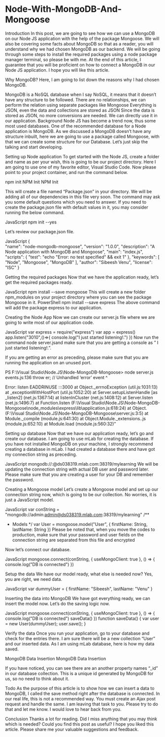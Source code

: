 # Node-With-MongoDB-And-Mongoose

Introduction
In this post, we are going to see how we can use a MongoDB on our Node JS application with the help of the package Mongoose. We will also be covering some facts about MongoDB so that as a reader, you will understand why we had chosen MongoDB as our backend. We will be going through some steps to install the required packages using a node package manager terminal, so please be with me. At the end of this article, I guarantee that you will be proficient on how to connect a MongoDB in our Node JS application. I hope you will like this article.

Why MongoDB?
Here, I am going to list down the reasons why I had chosen MongoDB.

MongoDB is a NoSQL database when I say NoSQL, it means that it doesn’t have any structure to be followed.
There are no relationships, we can perform the relation using separate packages like Mongoose
Everything is JSON, even the data and collections are stored as JSON
Since the data is stored as JSON, no more conversions are needed. We can directly use it in our application.
Background
Node JS has become a trend now, thus some most used databases. One of the recommended database for a Node application is MongoDB. As we discussed a MongoDB doesn’t have any structure inbuilt, here we are going to use a package called Mongoose, with that we can create some structure for our Database. Let’s just skip the talking and start developing.

Setting up Node application
To get started with the Node JS, create a folder and name as per your wish, this is going to be our project directory. Here I am going to use one of my favorite editor, Visual Studio Code. Now please point to your project container, and run the command below.

npm init
NPM Init
NPM Init

This will create a file named “Package.json” in your directory. We will be adding all of our dependencies in this file very soon. The command may ask you some default questions which you need to answer. If you need to create the package.json file with default values in it, you may consider running the below command.

 

JavaScript
npm init --yes
 
 

Let’s review our package.json file.

 

JavaScript
{  
"name": "node-mongodb-mongoose", 
"version": "1.0.0", 
"description": "A Node application with MongoDB and Mongoose", 
"main": "index.js", 
"scripts": { 
"test": "echo \"Error: no test specified\" && exit 1" 
}, 
"keywords": [ 
"Node", 
"Mongoose", 
"MongoDB" 
], 
"author": "Sibeesh Venu", 
"license": "ISC" 
}
 
 

Getting the required packages
Now that we have the application ready, let’s get the required packages ready.

 

JavaScript
npm install --save mongoose
 This will create a new folder npm_modules on your project directory where you can see the package Mongoose in it.
PowerShell
npm install --save express
 The above command will add the package express to our application.
 

Creating the Node App
Now we can create our server.js file where we are going to write most of our application code.

 

JavaScript
var express = require("express") 
var app = express() 
app.listen("3010",()=>{ 
console.log("I just started listening!.") 
})
 Now run the command node server.jsand make sure that you are getting a console as ” I just started listening!.”.
 

If you are getting an error as preceding, please make sure that you are running the application on an unused port.

PS F:\Visual Studio\Node.JS\Node-MongoDB-Mongoose> node server.js
events.js:136
throw er; // Unhandled ‘error’ event
^

Error: listen EADDRINUSE :::3000
at Object._errnoException (util.js:1031:13)
at _exceptionWithHostPort (util.js:1052:20)
at Server.setupListenHandle [as _listen2] (net.js:1367:14)
at listenInCluster (net.js:1408:12)
at Server.listen (net.js:1496:7)
at Function.listen (F:\Visual Studio\Node.JS\Node-MongoDB-Mongoose\node_modules\express\lib\application.js:618:24)
at Object.<anonymous> (F:\Visual Studio\Node.JS\Node-MongoDB-Mongoose\server.js:3:5)
at Module._compile (module.js:641:30)
at Object.Module._extensions..js (module.js:652:10)
at Module.load (module.js:560:32)”

Setting up database
Now that we have our application ready, let’s go and create our database. I am going to use mLab for creating the database. If you have not installed MongoDB on your machine, I strongly recommend creating a database in mLab. I had created a database there and have got my connection string as preceding.

 

JavaScript
mongodb://<dbuser>:<dbpassword>@ds038319.mlab.com:38319/mylearning
 We will be updating the connection string with actual DB user and password later. Please make sure that you are creating a user for your DB and remember the password.
 

Creating a Mongoose model
Let’s create a Mongoose model and set up our connection string now, which is going to be our collection. No worries, it is just a JavaScript model.

 

JavaScript
var conString = "mongodb://admin:admin@ds038319.mlab.com:38319/mylearning" 
/** 
* Models 
*/ 
var User = mongoose.model("User", { 
firstName: String, 
lastName: String 
})
 Please be noted that, when you move the codes to production, make sure that your password and user fields on the connection string are separated from this file and encrypted
 

Now let’s connect our database.

 

JavaScript
mongoose.connect(conString, { useMongoClient: true }, () => { 
console.log("DB is connected") 
})
 
 

Setup the data
We have our model ready, what else is needed now? Yes, you are right, we need data.

 

JavaScript
var dummyUser = { 
firstName: "Sibeesh", 
lastName: "Venu" 
}
 
 

Inserting the data into MongoDB
We have got everything ready, we can insert the model now. Let’s do the saving logic now.

 

JavaScript
mongoose.connect(conString, { useMongoClient: true }, () => { 
console.log("DB is connected") 
saveData() 
}) 
function saveData() { 
var user = new User(dummyUser); 
user.save(); 
}
 

 

Verify the data
Once you run your application, go to your database and check for the entries there. I am sure there will be a new collection “User” and our inserted data. As I am using mLab database, here is how my data saved.

MongoDB Data Insertion
MongoDB Data Insertion

If you have noticed, you can see there are an another property names “_id” in our database collection. This is a unique id generated by MongoDB for us, so no need to think about it.

Todo
As the purpose of this article is to show how we can insert a data to MongoDB, I called the save method right after the database is connected. In our real life, this is not a recommended way. You must create an Ajax post request and handle the same. I am leaving that task to you. Please try to do that and let me know. I would love to hear back from you.

Conclusion
Thanks a lot for reading. Did I miss anything that you may think which is needed? Could you find this post as useful? I hope you liked this article. Please share me your valuable suggestions and feedback.

